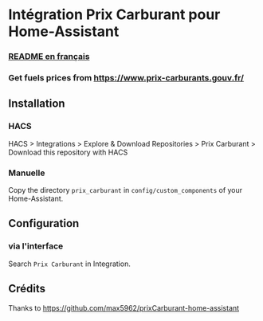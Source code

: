 # Intégration Prix Carburant pour Home-Assistant

### [README en français](README.fr.md)

### 

### Get fuels prices from https://www.prix-carburants.gouv.fr/

## Installation

### HACS

HACS > Integrations > Explore & Download Repositories > Prix Carburant > Download this repository with HACS

### Manuelle

Copy the directory `prix_carburant` in `config/custom_components` of your Home-Assistant.

## Configuration

### via l'interface

Search  `Prix Carburant` in Integration.

## Crédits

Thanks to https://github.com/max5962/prixCarburant-home-assistant
